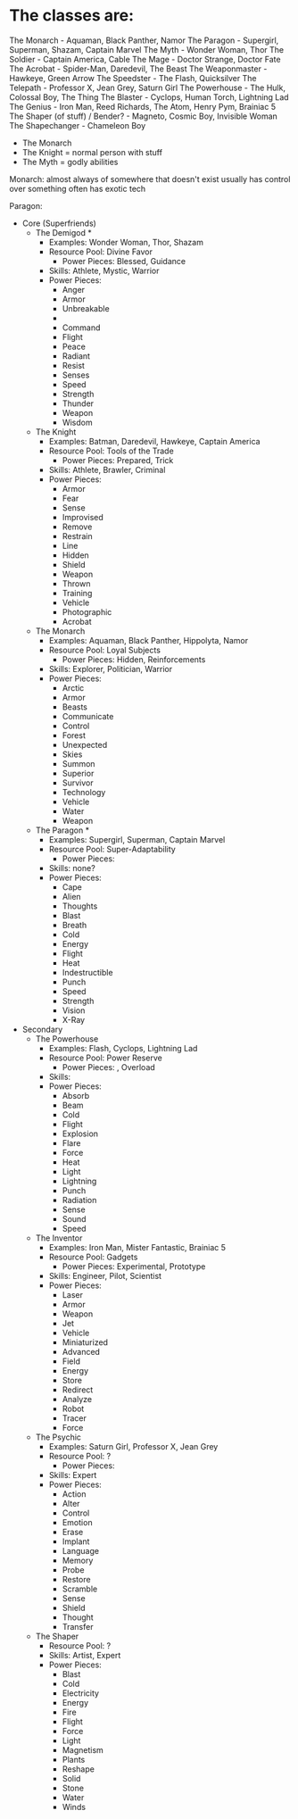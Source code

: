 The classes are:
================

The Monarch - Aquaman, Black Panther, Namor
The Paragon - Supergirl, Superman, Shazam, Captain Marvel
The Myth - Wonder Woman, Thor
The Soldier - Captain America, Cable
The Mage - Doctor Strange, Doctor Fate
The Acrobat - Spider-Man, Daredevil, The Beast
The Weaponmaster - Hawkeye, Green Arrow
The Speedster - The Flash, Quicksilver
The Telepath - Professor X, Jean Grey, Saturn Girl
The Powerhouse - The Hulk, Colossal Boy, The Thing
The Blaster - Cyclops, Human Torch, Lightning Lad
The Genius - Iron Man, Reed Richards, The Atom, Henry Pym, Brainiac 5
The Shaper (of stuff) / Bender? - Magneto, Cosmic Boy, Invisible Woman
The Shapechanger - Chameleon Boy


 - The Monarch
 - The Knight = normal person with stuff
 - The Myth = godly abilities


Monarch: almost always of somewhere that doesn't exist
usually has control over something
often has exotic tech

Paragon: 




- Core (Superfriends)
  - The Demigod *
    - Examples: Wonder Woman, Thor, Shazam
    - Resource Pool: Divine Favor
      - Power Pieces: Blessed, Guidance
    - Skills: Athlete, Mystic, Warrior
    - Power Pieces:
      - Anger
      - Armor
      - Unbreakable
      - 
      - Command
      - Flight
      - Peace
      - Radiant
      - Resist
      - Senses
      - Speed
      - Strength
      - Thunder
      - Weapon 
      - Wisdom
  - The Knight 
    - Examples: Batman, Daredevil, Hawkeye, Captain America
    - Resource Pool: Tools of the Trade
      - Power Pieces: Prepared, Trick
    - Skills: Athlete, Brawler, Criminal
    - Power Pieces:
      - Armor
      - Fear
      - Sense
      - Improvised
      - Remove
      - Restrain
      - Line
      - Hidden
      - Shield
      - Weapon
      - Thrown
      - Training
      - Vehicle
      - Photographic
      - Acrobat
  - The Monarch 
    - Examples: Aquaman, Black Panther, Hippolyta, Namor
    - Resource Pool: Loyal Subjects
      - Power Pieces: Hidden, Reinforcements
    - Skills: Explorer, Politician, Warrior
    - Power Pieces:
      - Arctic
      - Armor
      - Beasts
      - Communicate
      - Control
      - Forest
      - Unexpected
      - Skies
      - Summon
      - Superior
      - Survivor
      - Technology
      - Vehicle
      - Water
      - Weapon
  - The Paragon *
    - Examples: Supergirl, Superman, Captain Marvel
    - Resource Pool: Super-Adaptability
      - Power Pieces: 
    - Skills: none?
    - Power Pieces:
      - Cape 
      - Alien
      - Thoughts
      - Blast
      - Breath
      - Cold
      - Energy
      - Flight
      - Heat
      - Indestructible
      - Punch
      - Speed
      - Strength
      - Vision
      - X-Ray
- Secondary
  - The Powerhouse
    - Examples: Flash, Cyclops, Lightning Lad
    - Resource Pool: Power Reserve
      - Power Pieces: , Overload
    - Skills:
    - Power Pieces:
      - Absorb
      - Beam
      - Cold
      - Flight
      - Explosion
      - Flare
      - Force
      - Heat
      - Light
      - Lightning
      - Punch
      - Radiation
      - Sense
      - Sound
      - Speed
  - The Inventor
    - Examples: Iron Man, Mister Fantastic, Brainiac 5
    - Resource Pool: Gadgets
      - Power Pieces: Experimental, Prototype
    - Skills: Engineer, Pilot, Scientist
    - Power Pieces:
      - Laser
      - Armor
      - Weapon
      - Jet
      - Vehicle
      - Miniaturized
      - Advanced
      - Field
      - Energy
      - Store
      - Redirect
      - Analyze
      - Robot
      - Tracer
      - Force
  - The Psychic
    - Examples: Saturn Girl, Professor X, Jean Grey
    - Resource Pool: ?
      - Power Pieces: 
    - Skills: Expert
    - Power Pieces:
      - Action
      - Alter
      - Control
      - Emotion
      - Erase
      - Implant
      - Language
      - Memory
      - Probe
      - Restore
      - Scramble
      - Sense
      - Shield
      - Thought
      - Transfer
  - The Shaper
    - Resource Pool: ?
    - Skills: Artist, Expert
    - Power Pieces:
      - Blast
      - Cold
      - Electricity
      - Energy
      - Fire
      - Flight
      - Force
      - Light
      - Magnetism
      - Plants
      - Reshape
      - Solid
      - Stone
      - Water
      - Winds

